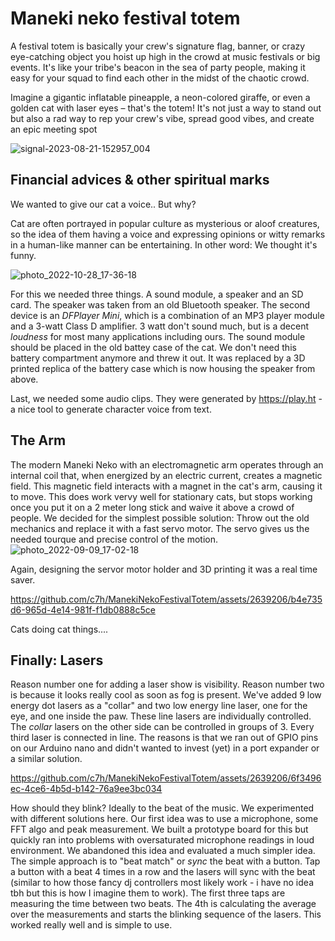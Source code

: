 # Maneki neko festival totem

A festival totem is basically your crew's signature flag, banner, or crazy eye-catching object you hoist up high in the crowd at music festivals or big events. 
It's like your tribe's beacon in the sea of party people, making it easy for your squad to find each other in the midst of the chaotic crowd.

Imagine a gigantic inflatable pineapple, a neon-colored giraffe, or even a golden cat with laser eyes – that's the totem! It's not just a way to stand out but also a rad way to rep your crew's vibe, spread good vibes, and create an epic meeting spot

![signal-2023-08-21-152957_004](https://github.com/c7h/ManekiNekoFestivalTotem/assets/2639206/efe3f8ea-bc4e-49bc-9f4f-533003f3f778)



## Financial advices & other spiritual marks
We wanted to give our cat a voice.. But why?

Cat are often portrayed in popular culture as mysterious or aloof creatures, so the idea of them having a voice and expressing opinions or witty remarks in a human-like manner can be entertaining. In other word: We thought it's funny.

![photo_2022-10-28_17-36-18](https://github.com/c7h/ManekiNekoFestivalTotem/assets/2639206/87ad4bf6-3d3b-46cb-9b54-1ab3db0b26ca)

For this we needed three things. A sound module, a speaker and an SD card. The speaker was taken from an old Bluetooth speaker. 
The second device is an _DFPlayer Mini_, which is a combination of an MP3 player module and a 3-watt Class D amplifier. 3 watt don't sound much, but is a decent _loudness_ for most many applications including ours.
The sound module should be placed in the old battey case of the cat. We don't need this battery compartment anymore and threw it out. It was replaced by a 3D printed replica of the battery case which is now housing the speaker from above.

Last, we needed some audio clips. They were generated by https://play.ht - a nice tool to generate character voice from text.

## The Arm

The modern Maneki Neko with an electromagnetic arm operates through an internal coil that, when energized by an electric current, 
creates a magnetic field. This magnetic field interacts with a magnet in the cat's arm, causing it to move. This does work vervy well for stationary cats, but stops working once you put it on a 2 meter long stick and waive it above a crowd of people.
We decided for the simplest possible solution: Throw out the old mechanics and replace it with a fast servo motor. The servo gives us the needed tourque and precise control of the motion.
![photo_2022-09-09_17-02-18](https://github.com/c7h/ManekiNekoFestivalTotem/assets/2639206/4f5be7d8-6e1f-401d-a19f-880dc3fec9fa)

Again, designing the servor motor holder and 3D printing it was a real time saver.

https://github.com/c7h/ManekiNekoFestivalTotem/assets/2639206/b4e735d6-965d-4e14-981f-f1db0888c5ce

Cats doing cat things....


## Finally: Lasers

Reason number one for adding a laser show is visibility. Reason number two is because it looks really cool as soon as fog is present.
We've added 9 low energy dot lasers as a "collar" and two low energy line laser, one for the eye, and one inside the paw. These line lasers are individually controlled. 
The _collar_ lasers on the other side can be controlled in groups of 3. Every third laser is connected in line. 
The reasons is that we ran out of GPIO pins on our Arduino nano and didn't wanted to invest (yet) in a port expander or a similar solution.


https://github.com/c7h/ManekiNekoFestivalTotem/assets/2639206/6f3496ec-4ce6-4b5d-b142-76a9ee3bc034


How should they blink? Ideally to the beat of the music. We experimented with different solutions here. Our first idea was to use a microphone, some FFT algo and peak measurement. We built a prototype board for this but quickly ran into problems with oversaturated microphone readings in loud environment. We abandoned this idea and evaluated a much simpler idea.
The simple approach is to "beat match" or _sync_ the beat with a button. Tap a button with a beat 4 times in a row and the lasers will sync with the beat (similar to how those fancy dj controllers most likely work - i have no idea tbh but this is how I imagine them to work).
The first three taps are measuring the time between two beats. The 4th is calculating the average over the measurements and starts the blinking sequence of the lasers. This worked really well and is simple to use.
